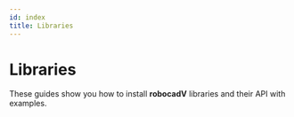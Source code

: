 ```yaml
---
id: index
title: Libraries
---
```



# Libraries

These guides show you how to install **robocadV** libraries and their API with examples.

